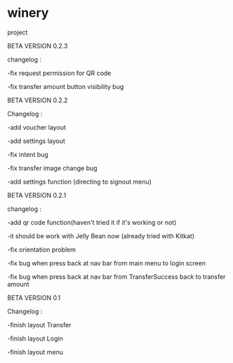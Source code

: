 # winery
project

BETA VERSION 0.2.3

changelog :

-fix request permission for QR code

-fix transfer amount button visibility bug

BETA VERSION 0.2.2

Changelog :

-add voucher layout

-add settings layout

-fix intent bug

-fix transfer image change bug

-add settings function (directing to signout menu)

BETA VERSION 0.2.1

changelog :

-add qr code function(haven't tried it if it's working or not)

-it should be work with Jelly Bean now (already tried with Kitkat)

-fix orientation problem

-fix bug when press back at nav bar from main menu to login screen

-fix bug when press back at nav bar from TransferSuccess back to transfer amount


BETA VERSION 0.1

Changelog :

-finish layout Transfer

-finish layout Login

-finish layout menu

